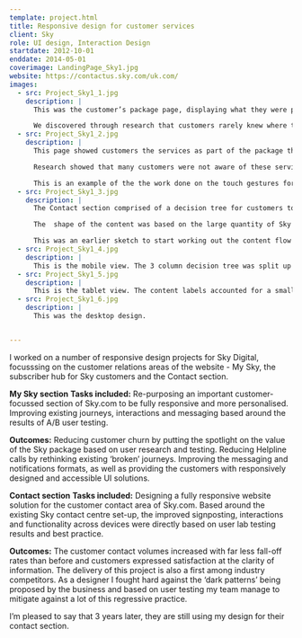 ```yaml
---
template: project.html
title: Responsive design for customer services
client: Sky
role: UI design, Interaction Design
startdate: 2012-10-01
enddate: 2014-05-01
coverimage: LandingPage_Sky1.jpg
website: https://contactus.sky.com/uk.com/
images:
  - src: Project_Sky1_1.jpg
    description: |
      This was the customer’s package page, displaying what they were paying for. 

      We discovered through research that customers rarely knew where to find their account number, so we dsplayed this in a prominent position.
  - src: Project_Sky1_2.jpg
    description: |
      This page showed customers the services as part of the package that were available to them at no extra cost.

      Research showed that many customers were not aware of these services that were available to them. The package ‘completeness’ bar at the top showed in a glance how many of these services were being used. 

      This is an example of the the work done on the touch gestures for mobile. 
  - src: Project_Sky1_3.jpg
    description: |
      The Contact section comprised of a decision tree for customers to select the area they wished to get help for.

      The  shape of the content was based on the large quantity of Sky services as well as research to discover the most request areas of customer frustation. The focus of this design was to always show the last section that had been selected to give context to the user request.

      This was an earlier sketch to start working out the content flow from the mobile size perspective.
  - src: Project_Sky1_4.jpg
    description: |
      This is the mobile view. The 3 column decision tree was split up into 3 distinct screens.
  - src: Project_Sky1_5.jpg
    description: |
      This is the tablet view. The content labels accounted for a small reduction in width to maintain the 3 columns.
  - src: Project_Sky1_6.jpg
    description: |
      This was the desktop design.


---
```

I worked on a number of responsive design projects for Sky Digital, focusssing on the customer relations areas of the website - My Sky, the subscriber hub for Sky customers and the Contact section.

**My Sky section**
**Tasks included:** Re-purposing an important customer-focussed section of Sky.com to be fully responsive and more personalised. Improving existing journeys, interactions and messaging based around the results of A/B user testing.

**Outcomes:** Reducing customer churn by putting the spotlight on the value of the Sky package based on user research and testing. Reducing Helpline calls by rethinking existing ‘broken’ journeys. Improving the messaging and notifications formats, as well as providing the customers with responsively designed and accessible UI solutions.

**Contact section**
**Tasks included:** Designing a fully responsive website solution for the customer contact area of Sky.com. Based around the existing Sky contact centre set-up, the improved signposting, interactions and functionality across devices were directly based on user lab testing results and best practice.

**Outcomes:** The customer contact volumes increased with far less fall-off rates than before and customers expressed satisfaction at the clarity of information. The delivery of this project is also a first among industry competitors. As a designer I fought hard against the ‘dark patterns’ being proposed by the business and based on user testing my team manage to mitigate against a lot of this regressive practice.

I’m pleased to say that 3 years later, they are still using my design for their contact section.